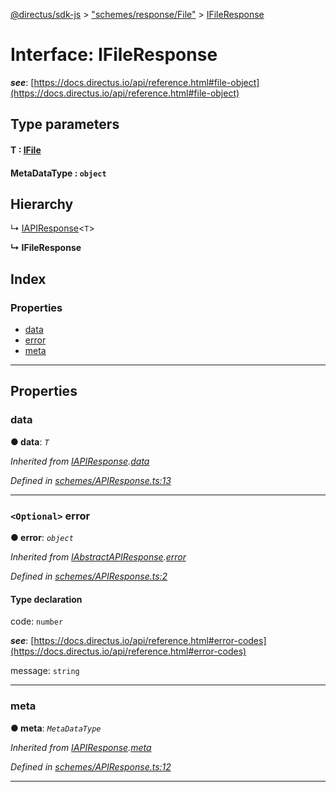 [@directus/sdk-js](../README.md) > ["schemes/response/File"](../modules/_schemes_response_file_.md) > [IFileResponse](../interfaces/_schemes_response_file_.ifileresponse.md)

# Interface: IFileResponse

*__see__*: [https://docs.directus.io/api/reference.html#file-object](https://docs.directus.io/api/reference.html#file-object)

## Type parameters
#### T :  [IFile](_schemes_directus_file_.ifile.md)
#### MetaDataType :  `object`
## Hierarchy

↳  [IAPIResponse](_schemes_apiresponse_.iapiresponse.md)<`T`>

**↳ IFileResponse**

## Index

### Properties

* [data](_schemes_response_file_.ifileresponse.md#data)
* [error](_schemes_response_file_.ifileresponse.md#error)
* [meta](_schemes_response_file_.ifileresponse.md#meta)

---

## Properties

<a id="data"></a>

###  data

**● data**: *`T`*

*Inherited from [IAPIResponse](_schemes_apiresponse_.iapiresponse.md).[data](_schemes_apiresponse_.iapiresponse.md#data)*

*Defined in [schemes/APIResponse.ts:13](https://github.com/janbiasi/sdk-js/blob/a08c70e/src/schemes/APIResponse.ts#L13)*

___
<a id="error"></a>

### `<Optional>` error

**● error**: *`object`*

*Inherited from [IAbstractAPIResponse](_schemes_apiresponse_.iabstractapiresponse.md).[error](_schemes_apiresponse_.iabstractapiresponse.md#error)*

*Defined in [schemes/APIResponse.ts:2](https://github.com/janbiasi/sdk-js/blob/a08c70e/src/schemes/APIResponse.ts#L2)*

#### Type declaration

 code: `number`

*__see__*: [https://docs.directus.io/api/reference.html#error-codes](https://docs.directus.io/api/reference.html#error-codes)

 message: `string`

___
<a id="meta"></a>

###  meta

**● meta**: *`MetaDataType`*

*Inherited from [IAPIResponse](_schemes_apiresponse_.iapiresponse.md).[meta](_schemes_apiresponse_.iapiresponse.md#meta)*

*Defined in [schemes/APIResponse.ts:12](https://github.com/janbiasi/sdk-js/blob/a08c70e/src/schemes/APIResponse.ts#L12)*

___

